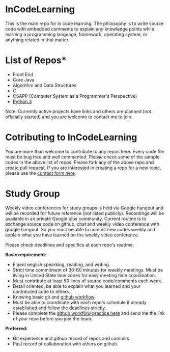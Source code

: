 # InCodeLearning

This is the main repo for in code learning. The philosophy is to write source code with embedded comments to explain any knowledge points while learning a programming language, framework, operating system, or anything related in that matter.

# List of Repos*

- Front End
- Core Java
- Algorithm and Data Structures
- C
- CSAPP (Computer System as a Programmer's Perspective)
- [Python 3](https://github.com/InCodeLearning/InCodeLearning-Python)

Note: Currently active projects have links and others are planned (not officially started) and you are welcome to contact me to join.

# Cotributing to InCodeLearning

You are more than welcome to contribute to any repos here. Every code file must be bug free and well commented. Please check some of the sample codes in the above list of repos. Please fork any of the above repo and create pull request. If you are interested in creating a repo for a new topic, please use the [contact form here](https://docs.google.com/forms/d/1aRvI2SLpP0_amCUc_pGSM-g2gBbuPt6XDPckP_zaugw/).

# Study Group

Weekly video conferences for study groups is held via Google hangout and will be recorded for future reference (not listed publicly). Recordings will be available in an private Google plus community. Current routine is to exchange source code on github, chat and weekly video conference with google hangout. So you must be able to commit new codes weekly and explain what you have learned on the weekly video conference.

Please check deadlines and specifics at each repo's readme.

**Basic requirement:**

- Fluent english spearking, reading, and writing.
- Strict time commitment of 30-60 minutes for weekly meetings. Must be living in United State time zones for easy meeting time coordination.
- Must contribute at least 50 lines of source code/comments each week.
- Detail oriented, be able to explain what you learned and your contributed code to others.
- Knowing basic git and [github workflow](https://guides.github.com/introduction/flow/).
- Must be able to coordinate with each repo's schedule if already established and follow the deadlines strictly.
- Please complete the [github workflow practice here](https://github.com/InCodeLearning/git-github/blob/master/github-workflow-homework.md) and send me the link of your repo before you join the team.

**Preferred:**

- Git experience and github record of repos and commits.
- Past record of collaboration with others on github.
